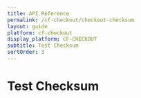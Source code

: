 ```yaml
---
title: API Reference
permalink: /cf-checkout/checkout-checksum
layout: guide
platform: cf-checkout
display_platform: CF-CHECKOUT
subtitle: Test Checksum
sortOrder: 3
---
```


# Test Checksum

<ChecksumContainer type="checkout"> </ChecksumContainer>